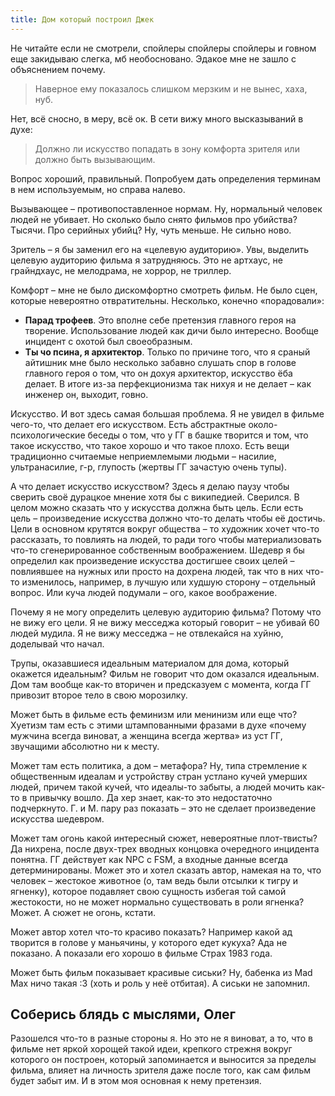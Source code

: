 ```yaml
---
title: Дом который построил Джек
---
```


Не читайте если не смотрели, спойлеры спойлеры спойлеры и говном еще закидываю слегка, мб необосновано. Эдакое мне не зашло с объяснением почему.

> Наверное ему показалось слишком мерзким и не вынес, хаха, нуб.

Нет, всё сносно, в меру, всё ок. В сети вижу много высказываний в духе:

> Должно ли искусство попадать в зону комфорта зрителя или должно быть вызывающим.

Вопрос хороший, правильный. Попробуем дать определения терминам в нем используемым, но справа налево.

Вызывающее – противопоставленное нормам. Ну, нормальный человек людей не убивает. Но сколько было снято фильмов про убийства? Тысячи. Про серийных убийц? Ну, чуть меньше. Не сильно ново.

Зритель – я бы заменил его на «целевую аудиторию». Увы, выделить целевую аудиторию фильма я затрудняюсь. Это не артхаус, не грайндхаус, не мелодрама, не хоррор, не триллер.

Комфорт – мне не было дискомфортно смотреть фильм. Не было сцен, которые невероятно отвратительны. Несколько, конечно «порадовали»:

- **Парад трофеев**. Это вполне себе претензия главного героя на творение. Использование людей как дичи было интересно. Вообще инцидент с охотой был своеобразным.
- **Ты чо псина, я архитектор**. Только по причине того, что я сраный айтишник мне было несколько забавно слушать спор в голове главного героя о том, что он дохуя архитектор, искусство ёба делает. В итоге из-за перфекционизма так нихуя и не делает – как инженер он, выходит, говно.

Искусство. И вот здесь самая большая проблема. Я не увидел в фильме чего-то, что делает его искусством. Есть абстрактные около-психологические беседы о том, что у ГГ в башке творится и том, что такое искусство, что такое хорошо и что такое плохо. Есть вещи традиционно считаемые неприемлемыми людьми – насилие, ультранасилие, г-р, глупость (жертвы ГГ зачастую очень тупы).

А что делает искусство искусством? Здесь я делаю паузу чтобы сверить своё дурацкое мнение хотя бы с википедией. Сверился. В целом можно сказать что у искусства должна быть цель. Если есть цель – произведение искусства должно что-то делать чтобы её достичь. Цели в основном крутятся вокруг общества – то художник хочет что-то рассказать, то повлиять на людей, то ради того чтобы материализовать что-то сгенерированное собственным воображением. Шедевр я бы определил как произведение искусства достигшее своих целей – повлиявшее на нужных или просто на дохрена людей, так что в них что-то изменилось, например, в лучшую или худшую сторону – отдельный вопрос. Или куча людей подумали – ого, какое воображение.

Почему я не могу определить целевую аудиторию фильма? Потому что не вижу его цели. Я не вижу месседжа который говорит – не убивай 60 людей мудила. Я не вижу месседжа – не отвлекайся на хуйню, доделывай что начал.

Трупы, оказавшиеся идеальным материалом для дома, который окажется идеальным? Фильм не говорит что дом оказался идеальным. Дом там вообще как-то вторичен и предсказуем с момента, когда ГГ привозит второе тело в свою морозилку.

Может быть в фильме есть феминизм или менинизм или еще что? Хуетизм там есть с этими штампованными фразами в духе «почему мужчина всегда виноват, а женщина всегда жертва» из уст ГГ, звучащими абсолютно ни к месту.

Может там есть политика, а дом – метафора? Ну, типа стремление к общественным идеалам и устройству стран устлано кучей умерших людей, причем такой кучей, что идеалы-то забыты, а людей мочить как-то в привычку вошло. Да хер знает, как-то это недостаточно подчеркнуто. Г. и М. пару раз показать – это не сделает произведение искусства шедевром.

Может там огонь какой интересный сюжет, невероятные плот-твисты? Да нихрена, после двух-трех вводных концовка очередного инцидента понятна. ГГ действует как NPC с FSM, а входные данные всегда детерминированы. Может это и хотел сказать автор, намекая на то, что человек – жестокое животное (о, там ведь были отсылки к тигру и ягненку), которое подавляет свою сущность избегая той самой жестокости, но не может нормально существовать в роли ягненка? Может. А сюжет не огонь, кстати.

Может автор хотел что-то красиво показать? Например какой ад творится в голове у маньячины, у которого едет кукуха? Ада не показано. А показали его хорошо в фильме Страх 1983 года.

Может быть фильм показывает красивые сиськи? Ну, бабенка из Mad Max ничо такая :3 (хоть и роль у неё отбитая). А сиськи не запомнил.

## Соберись блядь с мыслями, Олег

Разошелся что-то в разные стороны я. Но это не я виноват, а то, что в фильме нет яркой хорощей такой идеи, крепкого стрежня вокруг которого он построен, который запоминается и выносится за пределы фильма, влияет на личность зрителя даже после того, как сам фильм будет забыт им. И в этом моя основная к нему претензия.
